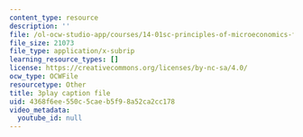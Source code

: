 ```yaml
---
content_type: resource
description: ''
file: /ol-ocw-studio-app/courses/14-01sc-principles-of-microeconomics-fall-2011/4368f6ee550c5caeb5f98a52ca2cc178_xqmb6D2CpRc.vtt
file_size: 21073
file_type: application/x-subrip
learning_resource_types: []
license: https://creativecommons.org/licenses/by-nc-sa/4.0/
ocw_type: OCWFile
resourcetype: Other
title: 3play caption file
uid: 4368f6ee-550c-5cae-b5f9-8a52ca2cc178
video_metadata:
  youtube_id: null
---
```

